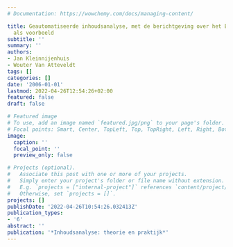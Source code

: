 ```yaml
---
# Documentation: https://wowchemy.com/docs/managing-content/

title: Geautomatiseerde inhoudsanalyse, met de berichtgeving over het EU-referendum
  als voorbeeld
subtitle: ''
summary: ''
authors:
- Jan Kleinnijenhuis
- Wouter Van Atteveldt
tags: []
categories: []
date: '2006-01-01'
lastmod: 2022-04-26T12:54:26+02:00
featured: false
draft: false

# Featured image
# To use, add an image named `featured.jpg/png` to your page's folder.
# Focal points: Smart, Center, TopLeft, Top, TopRight, Left, Right, BottomLeft, Bottom, BottomRight.
image:
  caption: ''
  focal_point: ''
  preview_only: false

# Projects (optional).
#   Associate this post with one or more of your projects.
#   Simply enter your project's folder or file name without extension.
#   E.g. `projects = ["internal-project"]` references `content/project/deep-learning/index.md`.
#   Otherwise, set `projects = []`.
projects: []
publishDate: '2022-04-26T10:54:26.032413Z'
publication_types:
- '6'
abstract: ''
publication: '*Inhoudsanalyse: theorie en praktijk*'
---
```

